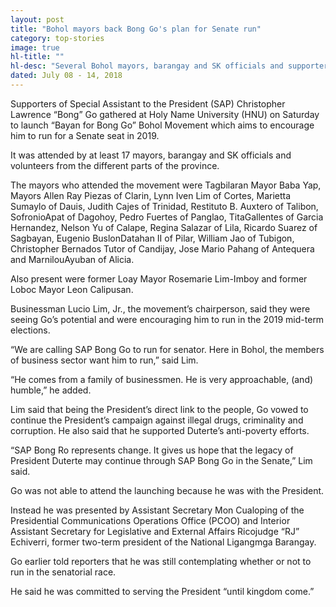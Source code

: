 ```yaml
---
layout: post
title: "Bohol mayors back Bong Go's plan for Senate run"
category: top-stories
image: true
hl-title: ""
hl-desc: "Several Bohol mayors, barangay and SK officials and supporters launched the “Bayan for Bong Go” Bohol Movement on Saturday, July 7, to urge Special Assistant to the President (SAP) Christopher Lawrence “Bong” Go to run for a Senate seat in 2019. (Photo: Leo Udtohan)"
dated: July 08 - 14, 2018
---
```


Supporters of Special Assistant to the President (SAP) Christopher Lawrence “Bong” Go gathered at Holy Name University (HNU) on Saturday to launch “Bayan for Bong Go” Bohol Movement which aims to encourage him to run for a Senate seat in 2019.

It was attended by at least 17 mayors, barangay and SK officials and volunteers from the different parts of the province.

The mayors who attended the movement were Tagbilaran Mayor Baba Yap, Mayors Allen Ray Piezas of Clarin, Lynn Iven Lim of Cortes, Marietta Sumaylo of Dauis, Judith Cajes of Trinidad, Restituto B. Auxtero of Talibon, SofronioApat of Dagohoy, Pedro Fuertes of Panglao, TitaGallentes of Garcia Hernandez, Nelson Yu of Calape, Regina Salazar of Lila, Ricardo Suarez of Sagbayan, Eugenio BuslonDatahan II of Pilar, William Jao of Tubigon, Christopher Bernados Tutor of Candijay, Jose Mario Pahang of Antequera and MarnilouAyuban of Alicia.

Also present were former Loay Mayor Rosemarie Lim-Imboy and former Loboc Mayor Leon Calipusan.

Businessman Lucio Lim, Jr., the movement’s chairperson, said they were seeing Go’s potential and were encouraging him to run in the 2019 mid-term elections.

“We are calling SAP Bong Go to run for senator. Here in Bohol, the members of business sector want him to run,” said Lim.

“He comes from a family of businessmen. He is very approachable, (and) humble,” he added.

Lim said that being the President’s direct link to the people, Go vowed to continue the President’s campaign against illegal drugs, criminality and corruption. He also said that he supported Duterte’s anti-poverty efforts.

“SAP Bong Ro represents change. It gives us hope that the legacy of President Duterte may continue through SAP Bong Go in the Senate,” Lim said.

Go was not able to attend the launching because he was with the President.

Instead he was presented by Assistant Secretary Mon Cualoping of the Presidential Communications Operations Office (PCOO) and Interior Assistant Secretary for Legislative and External Affairs Ricojudge “RJ” Echiverri, former two-term president of the National Ligangmga Barangay.

Go earlier told reporters that he was still contemplating whether or not to run in the senatorial race.

He said he was committed to serving the President “until kingdom come.” 